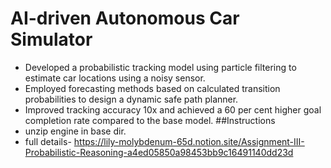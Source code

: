 # AI-driven Autonomous Car Simulator
- Developed a probabilistic tracking model using particle filtering to estimate car locations using a noisy sensor.
- Employed forecasting methods based on calculated transition probabilities to design a dynamic safe path planner.
- Improved tracking accuracy 10x and achieved a 60 per cent higher goal completion rate compared to the base model.
##Instructions
- unzip engine in base dir.
- full details- https://lily-molybdenum-65d.notion.site/Assignment-III-Probabilistic-Reasoning-a4ed05850a98453bb9c16491140dd23d 
